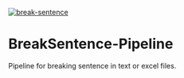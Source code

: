 [![break-sentence](https://github.com/OpenPecha/BreakSentence-Pipeline/actions/workflows/break-sentence.yml/badge.svg)](https://github.com/OpenPecha/BreakSentence-Pipeline/actions/workflows/break-sentence.yml)
# BreakSentence-Pipeline
Pipeline for breaking sentence in text or excel files.

